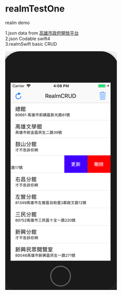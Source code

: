 # realmTestOne
realm demo


1.json data from [高雄市政府開放平台 ](http://data.kcg.gov.tw/dataset?res_format=JSON)  
2.json Codable swift4   
3.realmSwift basic CRUD  


 ![image](https://github.com/kiddchantw/realmTestOne/blob/master/螢幕快照%202017-11-06%20下午4.08.44.png)
